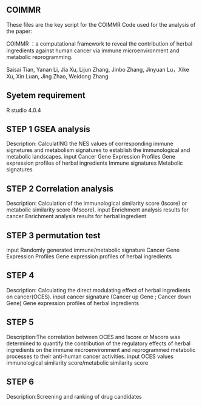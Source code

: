## COIMMR
These files are the key script for the COIMMR
Code used for the analysis of the paper:

COIMMR ：a computational framework to reveal the contribution of herbal ingredients against human cancer via immune microenvironment and metabolic reprogramming.

Saisai Tian, Yanan Li, Jia Xu, Lijun Zhang, Jinbo Zhang, Jinyuan Lu，Xike Xu, Xin Luan, Jing Zhao, Weidong Zhang

## Syetem requirement
R studio 4.0.4

## STEP 1 GSEA analysis
Description: CalculatING the NES values of corresponding immune signetures and metabolism signatures to establish the immunological and metabolic landscapes.
input 
     Cancer Gene Expression Profiles
     Gene expression profiles of herbal ingredients
     Immune signatures
     Metabolic signatures
     
## STEP 2 Correlation analysis
Description: Calculation of the immunological similarity score (Iscore) or metabolic similarity score (Mscore).
input
     Enrichment analysis results for cancer
     Enrichment analysis results for herbal ingredient
     
## STEP 3 permutation test
input
     Randomly generated immune/metabolic signature
     Cancer Gene Expression Profiles
     Gene expression profiles of herbal ingredients
     
## STEP 4 
Description: Calculating the direct modulating effect of herbal ingredients on cancer(OCES).
input
     cancer signature (Cancer up Gene ; Cancer down Gene)
     Gene expression profiles of herbal ingredients
     
## STEP 5
Description:The correlation between OCES and Iscore or Mscore was determined to quantify the contribution of the regulatory effects of herbal ingredients on the immune microenvironment and reprogrammed metabolic processes to their anti-human cancer activities.
input
     OCES values
     immunological similarity score/metabolic similarity score
     
## STEP 6
Description:Screening and ranking of drug candidates




     
    
